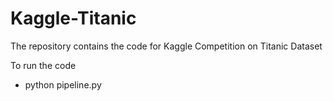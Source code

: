 # Kaggle-Titanic
The repository contains the code for Kaggle Competition on Titanic Dataset 

To run the code
* python pipeline.py
